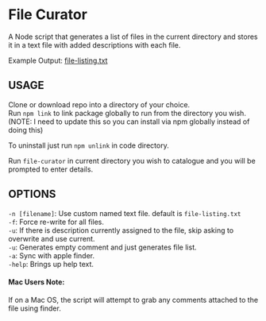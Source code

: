 # File Curator

A Node script that generates a list of files in the current directory and stores it in a text file with added descriptions with each file.

Example Output: [file-listing.txt](https://github.com/lucasaid/file-curator/blob/master/test-directory/file-listing.txt)

## USAGE

Clone or download repo into a directory of your choice.  
Run `npm link` to link package globally to run from the directory you wish. (NOTE: I need to update this so you can install via npm globally instead of doing this)

To uninstall just run `npm unlink` in code directory.

Run `file-curator` in current directory you wish to catalogue and you will be prompted to enter details.

## OPTIONS

`-n [filename]`: Use custom named text file. default is `file-listing.txt`  
`-f`: Force re-write for all files.  
`-u`: If there is description currently assigned to the file, skip asking to overwrite and use current.  
`-u`: Generates empty comment and just generates file list.  
`-a`: Sync with apple finder.  
`-help`: Brings up help text.

#### Mac Users Note:

If on a Mac OS, the script will attempt to grab any comments attached to the file using finder.
